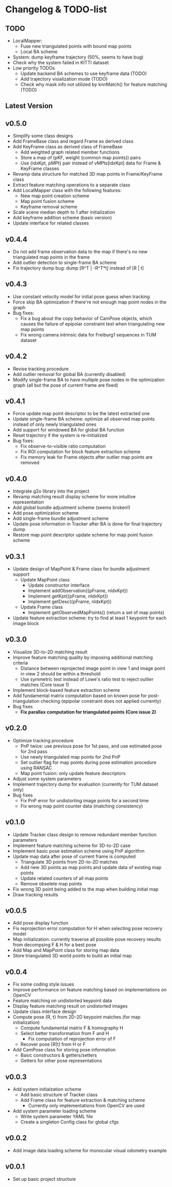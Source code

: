 # Changelog & TODO-list

## TODO
- LocalMapper:
  - Fuse new triangulated points with bound map points
  - Local BA scheme
- System: dump keyframe trajectory (50%, seems to have bug)
- Check why the system failed in KITTI dataset
- Low priority TODOs
  - Update backend BA schemes to use keyframe data (TODO)
  - Add trajectory visialization mode (TODO)
  - Check why mask info not utilized by knnMatch() for feature matching (TODO)

## Latest Version

## v0.5.0
- Simplify some class designs
- Add FrameBase class and regard Frame as derived class
- Add KeyFrame class as derived class of FrameBase
  - Add weighted graph related member functions
  - Store a map of (pKF, weight (common map points)) pairs
  - Use {idxKpt, pMPt} pair instead of vMPts[idxKpt] data for Frame & KeyFrame 
    classes
- Revamp data structure for matched 3D map points in Frame/KeyFrame class
- Extract feature matching operations to a separate class
- Add LocalMapper class with the following features:
  - New map point creation scheme
  - Map point fusion scheme
  - Keyframe removal scheme
- Scale scene median depth to 1 after initialization
- Add keyframe addition scheme (basic version)
- Update interface for related classes

## v0.4.4
- Do not add frame observation data to the map if there's no new 
  triangulated map points in the frame
- Add outlier detection to single-frame BA scheme
- Fix trajectory dump bug: dump [R^T | -R^T*t] instead of [R | t]

## v0.4.3
- Use constant velocity model for initial pose guess when tracking
- Force skip BA optimization if there're not enough map point nodes in the graph
- Bug fixes:
  - Fix a bug about the copy behavior of CamPose objects, which causes
    the failure of epipolar constraint test when triangulating new map points
  - Fix wrong camera intrinsic data for Freiburg1 sequences in TUM dataset

## v0.4.2
- Revise tracking procedure
- Add outlier removal for global BA (currently disabled)
- Modify single-frame BA to have multiple pose nodes in the optimization graph
  (all but the pose of current frame are fixed)

## v0.4.1
- Force update map point descriptor to be the latest extracted one
- Update single-frame BA scheme: optimize all observed map points instead of
  only newly triangulated ones
- Add support for windowed BA for global BA function
- Reset trajectory if the system is re-initialized
- Bug fixes:
  - Fix observe-to-visible ratio computation
  - Fix ROI computation for block feature extraction scheme
  - Fix memory leak for Frame objects after outlier map points are removed

## v0.4.0
- Integrate g2o library into the project
- Revamp matching result display scheme for more intuitive representation
- Add global bundle adjustment scheme (seems broken!)
- Add pose optimization scheme
- Add single-frame bundle adjustment scheme
- Update pose information in Tracker after BA is done for final 
  trajectory dump
- Restore map point descriptor update scheme for map point fusion scheme

## v0.3.1
- Update design of MapPoint & Frame class for bundle adjustment support
  - Update MapPoint class
    - Update constructor interface
    - Implement addObservation({pFrame, nIdxKpt})
    - Implement getKpt({pFrame, nIdxKpt})
    - Implement getDesc({pFrame, nIdxKpt})
  - Update Frame class
    - Implement getObservedMapPoints() (return a set of map points)
- Update feature extraction scheme: try to find at least 1 keypoint for each
  image block

## v0.3.0
- Visualize 3D-to-2D matching result
- Improve feature matching quality by imposing additional matching criteria
  - Distance between reprojected image point in view 1 and image point in 
    view 2 should be within a threshold
  - Use symmetric test instead of Lowe's ratio test to reject outlier matches
    (Core issue 1)
- Implement block-based feature extraction scheme
- Add fundamental matrix computation based on known pose for post-triangulation
  checking (epipolar constraint does not applied currently)
- Bug fixes
  - **Fix parallax computation for triangulated points (Core issue 2)**

## v0.2.0
- Optimize tracking procedure
  - PnP twice: use previous pose for 1st pass, and use estimated pose 
    for 2nd pass
  - Use newly triangulated map points for 2nd PnP
  - Set outlier flag for map points during pose estimation procedure using RANSAC
  - Map point fusion: only update feature descriptors
- Adjust some system parameters
- Implement trajectory dump for evaluation (currently for TUM dataset only)
- Bug fixes
  - Fix PnP error for undistorting image points for a second time
  - Fix wrong map point counter data (matching consistency)

## v0.1.0
- Update Tracker class design to remove redundant member function parameters
- Implement feature matching scheme for 3D-to-2D case
- Implement basic pose estimation scheme using PnP algorithm
- Update map data after pose of current frame is computed
  - Triangulate 3D points from 2D-to-2D matches
  - Add new 3D points as map points and update data of existing map points
  - Update related counters of all map points 
  - Remove obselete map points
- Fix wrong 3D point being added to the map when building initial map
- Draw tracking results

## v0.0.5
- Add pose display function
- Fix reprojection error computation for H when selecting pose recovery model
- Map initialization: currently traverse all possible pose recovery results 
  from decompsing F & H for a best pose
- Add Map and MapPoint class for storing map data
- Store triangulated 3D world points to build an initial map

## v0.0.4
- Fix some coding style issues
- Improve performance on feature matching based on implementations on OpenCV
- Feature matching on undistorted keypoint data
- Display feature matching result on undistorted images
- Update class interface design
- Compute pose {R, t} from 2D-2D keypoint matches (for map initialization)
  - Compute fundamental matrix F & homography H
  - Select better transformation from F and H
    - Fix computation of reprojection error of F
  - Recover pose [R|t] from H or F
- Add CamPose class for storing pose information
  - Basic constructors & getters/setters
  - Getters for other pose representations

## v0.0.3
- Add system initialzation scheme
  - Add basic structure of Tracker class
  - Add Frame class for feature extraction & matching scheme
    - Currently only implementations from OpenCV are used
- Add system parameter loading scheme
  - Write system parameter YAML file
  - Create a singleton Config class for global cfgs

## v0.0.2
- Add image data loading scheme for monocular visual odometry example

## v0.0.1
- Set up basic project structure
